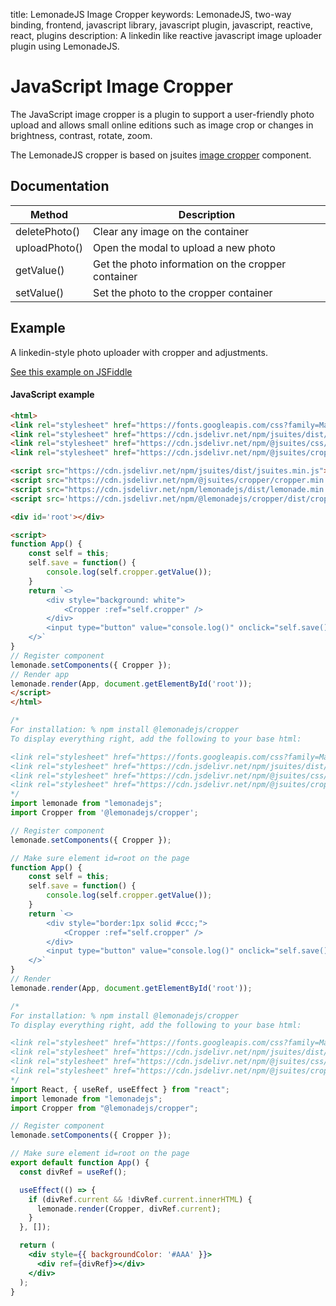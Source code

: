 title: LemonadeJS Image Cropper
keywords: LemonadeJS, two-way binding, frontend, javascript library, javascript plugin, javascript, reactive, react, plugins
description: A linkedin like reactive javascript image uploader plugin using LemonadeJS.

JavaScript Image Cropper
=============

The JavaScript image cropper is a plugin to support a user-friendly photo upload and allows small online editions such as image crop or changes in brightness, contrast, rotate, zoom.  
  
The LemonadeJS cropper is based on jsuites [image cropper](https://jsuites.net/docs/image-cropper) component.  
  

Documentation
-------------

| Method | Description |
| --- | --- |
| deletePhoto() | Clear any image on the container |
| uploadPhoto() | Open the modal to upload a new photo |
| getValue() | Get the photo information on the cropper container |
| setValue() | Set the photo to the cropper container |

Example
-------

A linkedin-style photo uploader with cropper and adjustments.  

[See this example on JSFiddle](https://codesandbox.io/s/javascript-image-cropper-v1dslm)  

#### JavaScript example

```html
<html>
<link rel="stylesheet" href="https://fonts.googleapis.com/css?family=Material+Icons" />
<link rel="stylesheet" href="https://cdn.jsdelivr.net/npm/jsuites/dist/jsuites.min.css" type="text/css" />
<link rel="stylesheet" href="https://cdn.jsdelivr.net/npm/@jsuites/css/dist/style.min.css" type="text/css" />
<link rel="stylesheet" href="https://cdn.jsdelivr.net/npm/@jsuites/cropper/cropper.min.css" type="text/css" />

<script src="https://cdn.jsdelivr.net/npm/jsuites/dist/jsuites.min.js"></script>
<script src="https://cdn.jsdelivr.net/npm/@jsuites/cropper/cropper.min.js"></script>
<script src="https://cdn.jsdelivr.net/npm/lemonadejs/dist/lemonade.min.js"></script>
<script src='https://cdn.jsdelivr.net/npm/@lemonadejs/cropper/dist/cropper.min.js'></script>

<div id='root'></div>

<script>
function App() {
    const self = this;
    self.save = function() {
        console.log(self.cropper.getValue());
    }
    return `<>
        <div style="background: white">
            <Cropper :ref="self.cropper" />
        </div>
        <input type="button" value="console.log()" onclick="self.save()" />
    </>`
}
// Register component
lemonade.setComponents({ Cropper });
// Render app
lemonade.render(App, document.getElementById('root'));
</script>
</html>
```
```javascript
/*
For installation: % npm install @lemonadejs/cropper
To display everything right, add the following to your base html:

<link rel="stylesheet" href="https://fonts.googleapis.com/css?family=Material+Icons" />
<link rel="stylesheet" href="https://cdn.jsdelivr.net/npm/jsuites/dist/jsuites.min.css" type="text/css" />
<link rel="stylesheet" href="https://cdn.jsdelivr.net/npm/@jsuites/css/dist/style.min.css" type="text/css" />
<link rel="stylesheet" href="https://cdn.jsdelivr.net/npm/@jsuites/cropper/cropper.min.css" type="text/css" />
*/
import lemonade from "lemonadejs";
import Cropper from '@lemonadejs/cropper';

// Register component
lemonade.setComponents({ Cropper });

// Make sure element id=root on the page
function App() {
    const self = this;
    self.save = function() {
        console.log(self.cropper.getValue());
    }
    return `<>
        <div style="border:1px solid #ccc;">
            <Cropper :ref="self.cropper" />
        </div>
        <input type="button" value="console.log()" onclick="self.save()" />
    </>`
}
// Render
lemonade.render(App, document.getElementById('root'));
```
```jsx
/*
For installation: % npm install @lemonadejs/cropper
To display everything right, add the following to your base html:

<link rel="stylesheet" href="https://fonts.googleapis.com/css?family=Material+Icons" />
<link rel="stylesheet" href="https://cdn.jsdelivr.net/npm/jsuites/dist/jsuites.min.css" type="text/css" />
<link rel="stylesheet" href="https://cdn.jsdelivr.net/npm/@jsuites/css/dist/style.min.css" type="text/css" />
<link rel="stylesheet" href="https://cdn.jsdelivr.net/npm/@jsuites/cropper/cropper.min.css" type="text/css" />
*/
import React, { useRef, useEffect } from "react";
import lemonade from "lemonadejs";
import Cropper from "@lemonadejs/cropper";

// Register component
lemonade.setComponents({ Cropper });

// Make sure element id=root on the page
export default function App() {
  const divRef = useRef();

  useEffect(() => {
    if (divRef.current && !divRef.current.innerHTML) {
      lemonade.render(Cropper, divRef.current);
    }
  }, []);

  return (
    <div style={{ backgroundColor: '#AAA' }}>
      <div ref={divRef}></div>
    </div>
  );
}
```